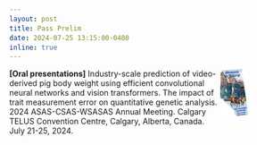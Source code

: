 ```yaml
---
layout: post
title: Pass Prelim
date: 2024-07-25 13:15:00-0400
inline: true
---
```



<p>
    <span style="float: left; width: 75%;">
            <strong>[Oral presentations]</strong>
            Industry-scale prediction of video-derived pig body weight using efficient convolutional neural networks and vision transformers. The impact of trait measurement error on quantitative genetic analysis. 2024 ASAS-CSAS-WSASAS Annual Meeting. Calgary TELUS Convention Centre, Calgary, Alberta, Canada. July 21-25, 2024.
    </span>
    <img src="/assets/img/Clagary-Logo-no-outline.png" style="float: left; width: 10%; height: 10%;" alt="ASAS2024">
</p>